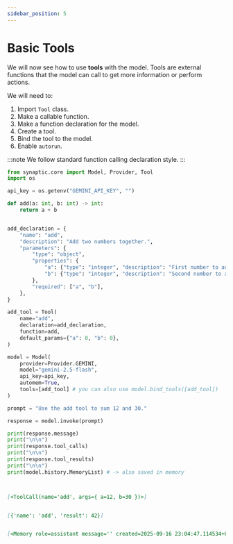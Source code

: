 ```yaml
---
sidebar_position: 5
---
```


# Basic Tools

We will now see how to use **tools** with the model.
Tools are external functions that the model can call to get more information or
perform actions.

We will need to:
1. Import `Tool` class.
2. Make a callable function.
3. Make a function declaration for the model.
4. Create a tool.
5. Bind the tool to the model.
6. Enable `autorun`.

:::note
We follow standard function calling declaration style.
:::

```py title="test.py" {1,6-7,10-21,23-28,35,44,46} showLineNumbers
from synaptic.core import Model, Provider, Tool
import os

api_key = os.getenv("GEMINI_API_KEY", "")

def add(a: int, b: int) -> int:
    return a + b


add_declaration = {
    "name": "add",
    "description": "Add two numbers together.",
    "parameters": {
        "type": "object",
        "properties": {
            "a": {"type": "integer", "description": "First number to add"},
            "b": {"type": "integer", "description": "Second number to add"},
        },
        "required": ["a", "b"],
    },
}

add_tool = Tool(
    name="add",
    declaration=add_declaration,
    function=add,
    default_params={"a": 0, "b": 0},
)

model = Model(
    provider=Provider.GEMINI,
    model="gemini-2.5-flash",
    api_key=api_key,
    automem=True,
    tools=[add_tool] # you can also use model.bind_tools([add_tool])
)

prompt = "Use the add tool to sum 12 and 30."

response = model.invoke(prompt)

print(response.message)
print("\n\n")
print(response.tool_calls)
print("\n\n")
print(response.tool_results)
print("\n\n")
print(model.history.MemoryList) # -> also saved in memory
```
```md title="Output"


[<ToolCall(name='add', args={ a=12, b=30 })>]


[{'name': 'add', 'result': 42}]


[<Memory role=assistant message='' created=2025-09-16 23:04:47.114534+00:00 tool_calls=[<ToolCall(name='add', args={ a=12, b=30 })>] tool_results=[{'name': 'add', 'result': 42}]>]
```
